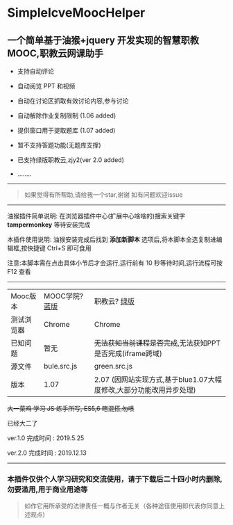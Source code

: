# SimpleIcveMoocHelper

## 一个简单基于油猴+jquery 开发实现的智慧职教MOOC,职教云网课助手

- 支持自动评论

- 自动阅览 PPT 和视频

- 自动在讨论区抓取有效讨论内容,参与讨论

- 自动解除作业复制限制 (1.06 added)

- 提供窗口用于提取题库 (1.07 added)

- 暂不支持答题功能(无题库支撑)

- 已支持绿版职教云,zjy2(ver 2.0 added)

- ........

---

> 如果觉得有所帮助,请给我一个star,谢谢 如有问题欢迎issue

---

油猴插件简单说明: 在浏览器插件中心(扩展中心啥啥的)搜索关键字 **tampermonkey** 等待安装完成

本插件使用说明: 油猴安装完成后找到 **添加新脚本** 选项后,将本脚本全选复制进编辑框,按快捷键 Ctrl+S 即可食用

注意:本脚本需在点击具体小节后才会运行,运行前有 10 秒等待时间,运行流程可按 F12 查看

---

|            |                                               |                                                              |
| ---------- | --------------------------------------------- | ------------------------------------------------------------ |
| Mooc版本   | MOOC学院? [蓝版](https://mooc.icve.com.cn/profile.html) | 职教云? [绿版](https://zjy2.icve.com.cn)                             |
| 测试浏览器 | Chrome                                        | Chrome                                                       |
| 已知问题   | 暂无                                          | ~~无法获知当前课程是否完成~~,无法获知PPT是否完成(iframe跨域)                 |
| 源文件     | bule.src.js                                   | green.src.js                                                 |
| 版本       | 1.07                                          | 2.07 (因网站实现方式,基于blue1.07大幅度修改,大部分功能改用异步处理) |

~~大一菜鸡 学习 JS 练手所写, ES5,6 瞎混搭,勿喷~~

已经大二了

ver.1.0 完成时间 : 2019.5.25

ver.2.0 完成时间 : 2019.12.13

---

### **本插件仅供个人学习研究和交流使用，请于下载后二十四小时内删除,勿要滥用,用于商业用途等**

> 如作它用所承受的法律责任一概与作者无关（各种途径使用即代表你同意上述观点)
